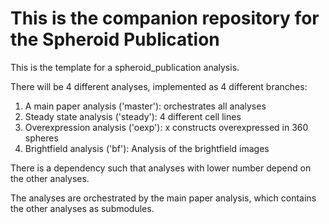 # This is the companion repository for the Spheroid Publication

This is the template for a spheroid_publication analysis.

There will be 4 different analyses, implemented as 4 different branches:  
1) A main paper analysis ('master'): orchestrates all analyses  
2) Steady state analysis ('steady'): 4 different cell lines  
3) Overexpression analysis ('oexp'): x constructs overexpressed in 360 spheres  
4) Brightfield analysis ('bf'): Analysis of the brightfield images  

There is a dependency such that analyses with lower number depend on the other analyses.

The analyses are orchestrated by the main paper analysis, which contains the other analyses as submodules.

